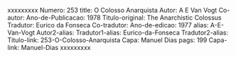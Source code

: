 xxxxxxxxx
Numero: 253
title: O Colosso Anarquista
Autor: A E Van Vogt
Co-autor: 
Ano-de-Publicacao: 1978
Titulo-original: The Anarchistic Colossus
Tradutor: Eurico da Fonseca
Co-tradutor: 
Ano-de-edicao: 1977
alias: A-E-Van-Vogt
Autor2-alias: 
Tradutor1-alias: Eurico-da-Fonseca
Tradutor2-alias: 
Titulo-link: 253-O-Colosso-Anarquista
Capa: Manuel Dias
pags: 199
Capa-link: Manuel-Dias
xxxxxxxxx